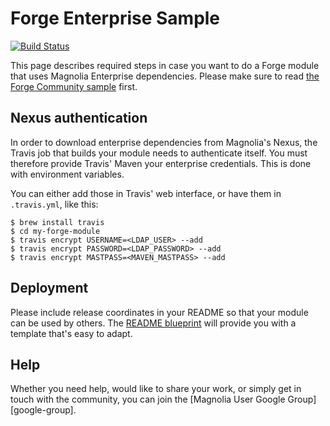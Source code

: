 # Forge Enterprise Sample

[![Build Status](https://travis-ci.com/magnolia-community/forge-enterprise-sample.svg?branch=master)](https://travis-ci.com/magnolia-community/forge-enterprise-sample)

This page describes required steps in case you want to do a Forge module that 
uses Magnolia Enterprise dependencies. Please make sure to read [the Forge 
Community sample][ce-readme] first.

## Nexus authentication

In order to download enterprise dependencies from Magnolia's Nexus, the Travis 
job that builds your module needs to authenticate itself. You must therefore 
provide Travis' Maven your enterprise credentials. This is done with 
environment variables.

You can either add those in Travis' web interface, or have them in 
`.travis.yml`, like this:

    $ brew install travis
    $ cd my-forge-module
    $ travis encrypt USERNAME=<LDAP_USER> --add
    $ travis encrypt PASSWORD=<LDAP_PASSWORD> --add
    $ travis encrypt MASTPASS=<MAVEN_MASTPASS> --add

## Deployment

Please include release coordinates in your README so that your module can be 
used by others. The [README blueprint][blueprint] will provide you with a 
template that's easy to adapt.

## Help

Whether you need help, would like to share your work, or simply get in touch 
with the community, you can join the [Magnolia User Google 
Group][google-group].

[blueprint]:https://github.com/magnolia-community/forge-community-sample/blob/master/README-blueprint.md
[magnolia-community]:https://github.com/magnolia-community
[ce-readme]:https://github.com/magnolia-community/forge-community-sample

